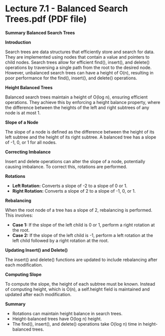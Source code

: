 # Lecture 7.1 - Balanced Search Trees.pdf (PDF file)
**Summary**
**Balanced Search Trees**

**Introduction**

Search trees are data structures that efficiently store and search for data. They are implemented using nodes that contain a value and pointers to child nodes. Search trees allow for efficient find(), insert(), and delete() operations by traversing a single path from the root to the desired node. However, unbalanced search trees can have a height of O(n), resulting in poor performance for the find(), insert(), and delete() operations.

**Height Balanced Trees**

Balanced search trees maintain a height of O(log n), ensuring efficient operations. They achieve this by enforcing a height balance property, where the difference between the heights of the left and right subtrees of any node is at most 1.

**Slope of a Node**

The slope of a node is defined as the difference between the height of its left subtree and the height of its right subtree. A balanced tree has a slope of -1, 0, or 1 for all nodes.

**Correcting Imbalance**

Insert and delete operations can alter the slope of a node, potentially causing imbalance. To correct this, rotations are performed.

**Rotations**

* **Left Rotation:** Converts a slope of -2 to a slope of 0 or 1.
* **Right Rotation:** Converts a slope of 2 to a slope of -1, 0, or 1.

**Rebalancing**

When the root node of a tree has a slope of 2, rebalancing is performed. This involves:

* **Case 1:** If the slope of the left child is 0 or 1, perform a right rotation at the root.
* **Case 2:** If the slope of the left child is -1, perform a left rotation at the left child followed by a right rotation at the root.

**Updating Insert() and Delete()**

The insert() and delete() functions are updated to include rebalancing after each modification.

**Computing Slope**

To compute the slope, the height of each subtree must be known. Instead of computing height, which is O(n), a self.height field is maintained and updated after each modification.

**Summary**

* Rotations can maintain height balance in search trees.
* Height-balanced trees have O(log n) height.
* The find(), insert(), and delete() operations take O(log n) time in height-balanced trees.

